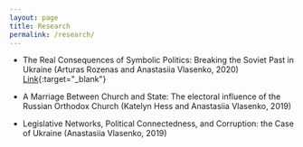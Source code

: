 ```yaml
---
layout: page
title: Research
permalink: /research/
---
```


- The Real Consequences of Symbolic Politics: Breaking the Soviet Past in Ukraine (Arturas Rozenas and Anastasiia Vlasenko, 2020) [Link](https://papers.ssrn.com/sol3/papers.cfm?abstract_id=3633272){:target="_blank"}

- A Marriage Between Church and State: The electoral influence of the Russian Orthodox Church (Katelyn Hess and Anastasiia Vlasenko, 2019)

- Legislative Networks, Political Connectedness, and Corruption: the Case of Ukraine (Anastasiia Vlasenko, 2019)
